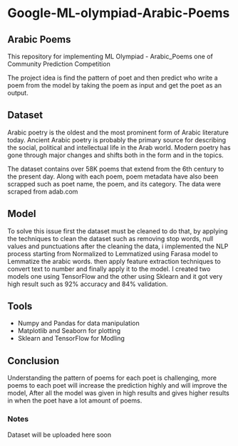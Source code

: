 # Google-ML-olympiad-Arabic-Poems
## Arabic Poems
This repository for implementing ML Olympiad - Arabic_Poems one of Community Prediction Competition

The project idea is find the pattern of poet and then predict who write a poem from the model by taking the poem as input and get the poet as an output.
## Dataset
Arabic poetry is the oldest and the most prominent form of Arabic literature today. Ancient Arabic poetry is probably the primary source for describing the social, political and intellectual life in the Arab world. Modern poetry has gone through major changes and shifts both in the form and in the topics.

The dataset contains over 58K poems that extend from the 6th century to the present day. Along with each poem, poem metadata have also been scrapped such as poet name, the poem, and its category. The data were scraped from adab.com

## Model
To solve this issue first the dataset must be cleaned to do that, by applying the techniques to clean the dataset such as removing stop words, null values and punctuations after the cleaning the data, i implemented the NLP process starting from Normalized to Lemmatized using Farasa model to Lemmatize the arabic words.
then apply feature extraction techniques to convert text to number and finally apply it to the model.
I created two models one using TensorFlow and the other using Sklearn and it got very high result such as 92% accuracy and 84% validation.

## Tools
- Numpy and Pandas for data manipulation
- Matplotlib and Seaborn for plotting
- Sklearn and TensorFlow for Modling

## Conclusion
Understanding the pattern of poems for each poet is challenging, more poems to each poet will increase the prediction highly and will improve the model, After all the model was given in high results and gives higher results in when the poet have a lot amount of poems.

### Notes
Dataset will be uploaded here soon
